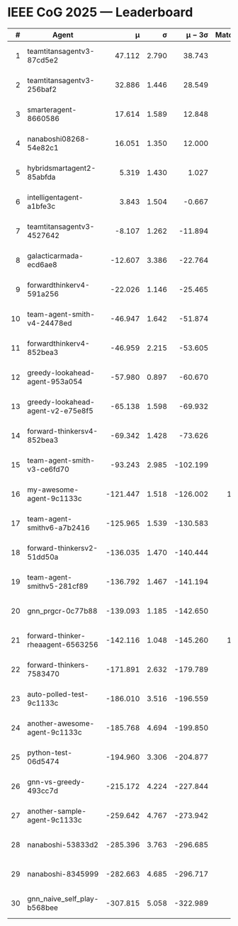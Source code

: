 # IEEE CoG 2025 — Leaderboard

| # | Agent | μ | σ | μ − 3σ | Matches | Updated |
|---:|---|---:|---:|---:|---:|---|
| 1 | teamtitansagentv3-87cd5e2 | 47.112 | 2.790 | 38.743 | 800 | 2025-08-27 01:12 |
| 2 | teamtitansagentv3-256baf2 | 32.886 | 1.446 | 28.549 | 880 | 2025-08-27 01:12 |
| 3 | smarteragent-8660586 | 17.614 | 1.589 | 12.848 | 627 | 2025-08-27 01:12 |
| 4 | nanaboshi08268-54e82c1 | 16.051 | 1.350 | 12.000 | 760 | 2025-08-27 01:12 |
| 5 | hybridsmartagent2-85abfda | 5.319 | 1.430 | 1.027 | 649 | 2025-08-27 01:12 |
| 6 | intelligentagent-a1bfe3c | 3.843 | 1.504 | -0.667 | 782 | 2025-08-27 01:12 |
| 7 | teamtitansagentv3-4527642 | -8.107 | 1.262 | -11.894 | 800 | 2025-08-27 01:12 |
| 8 | galacticarmada-ecd6ae8 | -12.607 | 3.386 | -22.764 | 900 | 2025-08-27 01:12 |
| 9 | forwardthinkerv4-591a256 | -22.026 | 1.146 | -25.465 | 752 | 2025-08-27 01:12 |
| 10 | team-agent-smith-v4-24478ed | -46.947 | 1.642 | -51.874 | 740 | 2025-08-27 01:12 |
| 11 | forwardthinkerv4-852bea3 | -46.959 | 2.215 | -53.605 | 607 | 2025-08-27 01:12 |
| 12 | greedy-lookahead-agent-953a054 | -57.980 | 0.897 | -60.670 | 738 | 2025-08-27 01:12 |
| 13 | greedy-lookahead-agent-v2-e75e8f5 | -65.138 | 1.598 | -69.932 | 778 | 2025-08-27 01:12 |
| 14 | forward-thinkersv4-852bea3 | -69.342 | 1.428 | -73.626 | 747 | 2025-08-27 01:12 |
| 15 | team-agent-smith-v3-ce6fd70 | -93.243 | 2.985 | -102.199 | 980 | 2025-08-27 01:12 |
| 16 | my-awesome-agent-9c1133c | -121.447 | 1.518 | -126.002 | 1100 | 2025-08-27 01:12 |
| 17 | team-agent-smithv6-a7b2416 | -125.965 | 1.539 | -130.583 | 940 | 2025-08-27 01:12 |
| 18 | forward-thinkersv2-51dd50a | -136.035 | 1.470 | -140.444 | 902 | 2025-08-27 01:12 |
| 19 | team-agent-smithv5-281cf89 | -136.792 | 1.467 | -141.194 | 960 | 2025-08-27 01:12 |
| 20 | gnn_prgcr-0c77b88 | -139.093 | 1.185 | -142.650 | 740 | 2025-08-27 01:12 |
| 21 | forward-thinker-rheaagent-6563256 | -142.116 | 1.048 | -145.260 | 1002 | 2025-08-27 01:12 |
| 22 | forward-thinkers-7583470 | -171.891 | 2.632 | -179.789 | 880 | 2025-08-27 01:12 |
| 23 | auto-polled-test-9c1133c | -186.010 | 3.516 | -196.559 | 560 | 2025-08-27 01:12 |
| 24 | another-awesome-agent-9c1133c | -185.768 | 4.694 | -199.850 | 920 | 2025-08-27 01:12 |
| 25 | python-test-06d5474 | -194.960 | 3.306 | -204.877 | 620 | 2025-08-27 01:12 |
| 26 | gnn-vs-greedy-493cc7d | -215.172 | 4.224 | -227.844 | 800 | 2025-08-27 01:12 |
| 27 | another-sample-agent-9c1133c | -259.642 | 4.767 | -273.942 | 960 | 2025-08-27 01:12 |
| 28 | nanaboshi-53833d2 | -285.396 | 3.763 | -296.685 | 780 | 2025-08-27 01:12 |
| 29 | nanaboshi-8345999 | -282.663 | 4.685 | -296.717 | 960 | 2025-08-27 01:12 |
| 30 | gnn_naive_self_play-b568bee | -307.815 | 5.058 | -322.989 | 660 | 2025-08-27 01:12 |
